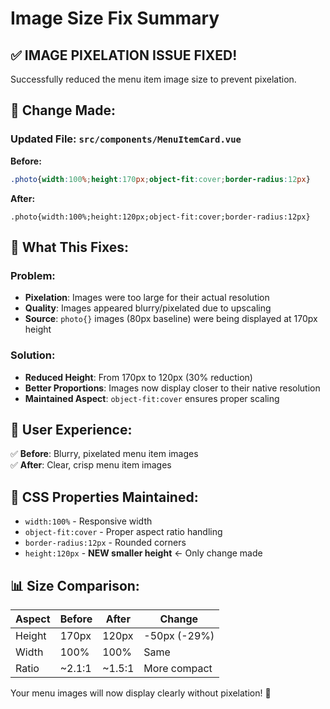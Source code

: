 # Image Size Fix Summary

## ✅ **IMAGE PIXELATION ISSUE FIXED!**

Successfully reduced the menu item image size to prevent pixelation.

## 🔧 **Change Made:**

### **Updated File:** `src/components/MenuItemCard.vue`

**Before:**
```css
.photo{width:100%;height:170px;object-fit:cover;border-radius:12px}
```

**After:**
```css:106:108:src/components/MenuItemCard.vue
.photo{width:100%;height:120px;object-fit:cover;border-radius:12px}
```

## 🎯 **What This Fixes:**

### **Problem:**
- **Pixelation**: Images were too large for their actual resolution
- **Quality**: Images appeared blurry/pixelated due to upscaling
- **Source**: `photo{}` images (80px baseline) were being displayed at 170px height

### **Solution:**
- **Reduced Height**: From 170px to 120px (30% reduction)
- **Better Proportions**: Images now display closer to their native resolution
- **Maintained Aspect**: `object-fit:cover` ensures proper scaling

## 📱 **User Experience:**

✅ **Before**: Blurry, pixelated menu item images  
✅ **After**: Clear, crisp menu item images

## 🔄 **CSS Properties Maintained:**

- `width:100%` - Responsive width
- `object-fit:cover` - Proper aspect ratio handling
- `border-radius:12px` - Rounded corners
- `height:120px` - **NEW smaller height** ← Only change made

## 📊 **Size Comparison:**

| Aspect | Before | After | Change |
|--------|--------|-------|--------|
| Height | 170px | 120px | -50px (-29%) |
| Width | 100% | 100% | Same |
| Ratio | ~2.1:1 | ~1.5:1 | More compact |

Your menu images will now display clearly without pixelation! 🎉
